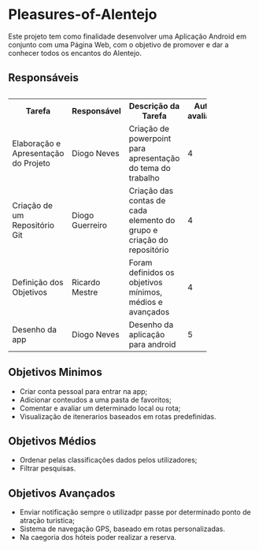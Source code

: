 # Pleasures-of-Alentejo

Este projeto tem como finalidade desenvolver uma Aplicação Android em conjunto com uma Página Web, com o objetivo de promover e dar a conhecer todos os encantos do Alentejo.


<!DOCTYPE html>
<html>
<head>
</head>
<body>
  
  
  
<h2>Responsáveis<h2>
<table style="width:80%">
  <tr>
    <th>Tarefa</th>
    <th>Responsável</th>
    <th>Descrição da Tarefa</th>
    <th>Auto-avaliação</th>
  </tr>
  <tr>
    <td>Elaboração e Apresentação do Projeto</td>
    <td>Diogo Neves</td>
    <td>Criação de powerpoint para apresentação do tema do trabalho</td>
    <td>4</td>
  </tr>
  <tr>
    <td>Criação de um Repositório Git</td>
    <td>Diogo Guerreiro</td>
    <td>Criação das contas de cada elemento do grupo e criação do repositório</td>
    <td>4</td>
  </tr>
  <tr>
    <td>Definição dos Objetivos</td>
    <td>Ricardo Mestre</td>
    <td>Foram definidos os objetivos mínimos, médios e avançados</td>
    <td>4</td>
  </tr>
  <tr>
    <td>Desenho da app</td>
    <td>Diogo Neves</td>
    <td>Desenho da aplicação para android</td>
    <td>5</td>
  </tr>
</table>
  
  <h2> Objetivos Minimos </h2>
  
  - Criar conta pessoal para entrar na app;
  - Adicionar conteudos a uma pasta de favoritos;
  - Comentar e avaliar um determinado local ou rota;
  - Visualização de itenerarios baseados em rotas predefinidas.

 <h2> Objetivos Médios </h2>
 
  - Ordenar pelas classificações dados pelos utilizadores;
  - Filtrar pesquisas.

 <h2> Objetivos Avançados </h2>
 
  - Enviar notificação sempre o utilizadpr passe por determinado ponto de atração turistica;
  - Sistema de navegação GPS, baseado em rotas personalizadas.
  - Na caegoria dos hóteis poder realizar a reserva.

 
</body>
</html>



  



 

